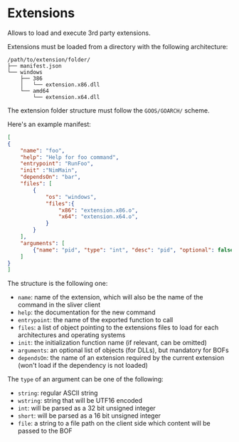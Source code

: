 Extensions
====

Allows to load and execute 3rd party extensions.

Extensions must be loaded from a directory with the following architecture:

```shell
/path/to/extension/folder/
├── manifest.json
└── windows
    ├── 386
    │   └── extension.x86.dll
    └── amd64
        └── extension.x64.dll
```

The extension folder structure must follow the `GOOS/GOARCH/` scheme.

Here's an example manifest:

```json
[
{
    "name": "foo",
    "help": "Help for foo command",
    "entrypoint": "RunFoo",
    "init" :"NimMain",
    "dependsOn": "bar",
    "files": [
        {
            "os": "windows",
            "files":{
                "x86": "extension.x86.o",
                "x64": "extension.x64.o",
            }
        }
    ],
    "arguments": [
        {"name": "pid", "type": "int", "desc": "pid", "optional": false},
    ]
}
]
```

The structure is the following one:

- `name`: name of the extension, which will also be the name of the command in the sliver client
- `help`: the documentation for the new command
- `entrypoint`: the name of the exported function to call
- `files`: a list of object pointing to the extensions files to load for each architectures and operating systems
- `init`: the initialization function name (if relevant, can be omitted)
- `arguments`: an optional list of objects (for DLLs), but mandatory for BOFs
- `dependsOn`: the name of an extension required by the current extension (won't load if the dependency is not loaded)

The `type` of an argument can be one of the following:

- `string`: regular ASCII string
- `wstring`: string that will be UTF16 encoded
- `int`: will be parsed as a 32 bit unsigned integer
- `short`: will be parsed as a 16 bit unsigned integer
- `file`: a string to a file path on the client side which content will be passed to the BOF